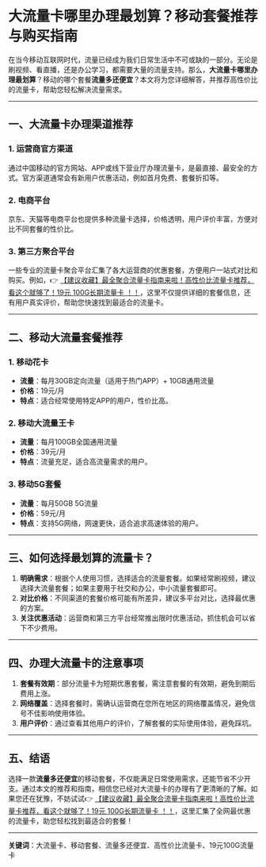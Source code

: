 # 大流量卡哪里办理最划算？移动套餐推荐与购买指南

在当今移动互联网时代，流量已经成为我们日常生活中不可或缺的一部分。无论是刷视频、看直播，还是办公学习，都需要大量的流量支持。那么，**大流量卡哪里办理最划算**？移动的哪个套餐**流量多还便宜**？本文将为您详细解答，并推荐高性价比的流量卡，帮助您轻松解决流量需求。

---

## 一、大流量卡办理渠道推荐

### 1. 运营商官方渠道
通过中国移动的官方网站、APP或线下营业厅办理流量卡，是最直接、最安全的方式。官方渠道通常会有新用户优惠活动，例如首月免费、套餐折扣等。

### 2. 电商平台
京东、天猫等电商平台也提供多种流量卡选择，价格透明，用户评价丰富，方便对比不同套餐的性价比。

### 3. 第三方聚合平台
一些专业的流量卡聚合平台汇集了各大运营商的优惠套餐，方便用户一站式对比和购买。例如，👉 [【建议收藏】最全聚合流量卡指南来啦！高性价比流量卡推荐，看这个就够了！19元 100G长期流量卡 ！！](https://bit.ly/Liuliangka)，这里不仅提供详细的套餐信息，还有用户真实评价，帮助您快速找到最适合的流量卡。

---

## 二、移动大流量套餐推荐

### 1. 移动花卡
- **流量**：每月30GB定向流量（适用于热门APP）+ 10GB通用流量
- **价格**：19元/月
- **特点**：适合经常使用特定APP的用户，性价比高。

### 2. 移动大流量王卡
- **流量**：每月100GB全国通用流量
- **价格**：39元/月
- **特点**：流量充足，适合高流量需求的用户。

### 3. 移动5G套餐
- **流量**：每月50GB 5G流量
- **价格**：59元/月
- **特点**：支持5G网络，网速更快，适合追求高速体验的用户。

---

## 三、如何选择最划算的流量卡？

1. **明确需求**：根据个人使用习惯，选择适合的流量套餐。如果经常刷视频，建议选择大流量套餐；如果主要用于社交和办公，中小流量套餐即可。
2. **对比价格**：不同渠道的套餐价格可能有所差异，建议多平台对比，选择最优惠的方案。
3. **关注优惠活动**：运营商和第三方平台经常推出限时优惠活动，抓住机会可以省下不少费用。

---

## 四、办理大流量卡的注意事项

1. **套餐有效期**：部分流量卡为短期优惠套餐，需注意套餐的有效期，避免到期后费用上涨。
2. **网络覆盖**：选择套餐时，需确认运营商在您所在地区的网络覆盖情况，避免信号不佳影响使用体验。
3. **用户评价**：通过查看其他用户的评价，了解套餐的实际使用体验，避免踩坑。

---

## 五、结语

选择一款**流量多还便宜**的移动套餐，不仅能满足日常使用需求，还能节省不少开支。通过本文的推荐和指南，相信您已经对大流量卡的办理有了更清晰的了解。如果您还在犹豫，不妨试试👉 [【建议收藏】最全聚合流量卡指南来啦！高性价比流量卡推荐，看这个就够了！19元 100G长期流量卡 ！！](https://bit.ly/Liuliangka)，这里汇集了全网最优惠的流量卡，助您轻松找到最适合的套餐！

---

**关键词**：大流量卡、移动套餐、流量多还便宜、高性价比流量卡、19元100G流量卡